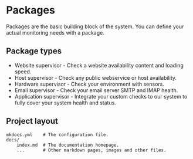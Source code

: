 # Packages

Packages are the basic building block of the system. You can define your actual monitoring needs with a package.

 
## Package types
+ Website supervisor - Check a website availability content and loading speed.
+ Host supervisor - Check any public webservice or host availability.
+ Hardware supervisor - Check your environment with sensors.
+ Email supervisor - Check your email server SMTP and IMAP health.
+ Application supervisor - Integrate your custom checks to our system to fully cover your system health and status.

## Project layout

    mkdocs.yml    # The configuration file.
    docs/
        index.md  # The documentation homepage.
        ...       # Other markdown pages, images and other files.

